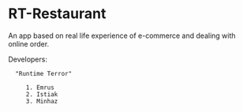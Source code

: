 # RT-Restaurant
An app based on real life experience of e-commerce and dealing with online order.

Developers:

      "Runtime Terror"
   
         1. Emrus
         2. Istiak
         3. Minhaz
